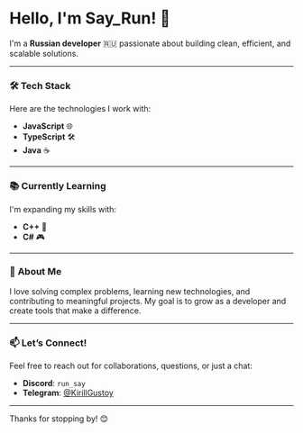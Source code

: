 # Hello, I'm Say_Run! 👋  

I'm a **Russian developer** 🇷🇺 passionate about building clean, efficient, and scalable solutions.  

---

### 🛠️ **Tech Stack**  
Here are the technologies I work with:  

- **JavaScript** 🌐  
- **TypeScript** 🛠️  
- **Java** ☕  

---

### 📚 **Currently Learning**  
I'm expanding my skills with:  

- **C++** 🧠  
- **C#** 🎮  

---

### 🌟 **About Me**  
I love solving complex problems, learning new technologies, and contributing to meaningful projects. My goal is to grow as a developer and create tools that make a difference.  

---

### 📫 **Let’s Connect!**  
Feel free to reach out for collaborations, questions, or just a chat:  

- **Discord**: `run_say`  
- **Telegram**: [@KirillGustoy](https://t.me/KirillGustoy)  

---

Thanks for stopping by! 😊  
